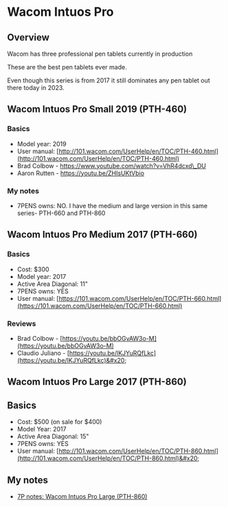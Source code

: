 # Wacom Intuos Pro

## Overview

Wacom has three professional pen tablets currently in production

These are the best pen tablets ever made.&#x20;

Even though this series is from 2017 it still dominates any pen tablet out there today in 2023.

## Wacom Intuos Pro Small 2019 (PTH-460)

### Basics

* Model year: 2019
* User manual: [http://101.wacom.com/UserHelp/en/TOC/PTH-460.html](http://101.wacom.com/UserHelp/en/TOC/PTH-460.html)
* Brad Colbow - [https://www.youtube.com/watch?v=VhR4dcxd\_DU ](https://www.youtube.com/watch?v=VhR4dcxd\_DU)
* Aaron Rutten - [https://youtu.be/ZHIsUKtVbio ](https://youtu.be/ZHIsUKtVbio)

### My notes

* 7PENS owns: NO. I have the medium and large version in this same series- PTH-660 and PTH-860

## Wacom Intuos Pro Medium 2017 (PTH-660)

### Basics

* Cost: $300
* Model year: 2017
* Active Area Diagonal: 11"
* 7PENS owns: YES
* User manual: [https://101.wacom.com/UserHelp/en/TOC/PTH-660.html](https://101.wacom.com/UserHelp/en/TOC/PTH-660.html)

### Reviews

* Brad Colbow - [https://youtu.be/bbOGvAW3o-M](https://youtu.be/bbOGvAW3o-M)   &#x20;
* Claudio Juliano - [https://youtu.be/lKJYuRQfLkc](https://youtu.be/lKJYuRQfLkc)&#x20;

## Wacom Intuos Pro Large 2017 (PTH-860)

## Basics

* Cost: $500 (on sale for $400)
* Model Year: 2017
* Active Area Diagonal: 15"
* 7PENS owns: YES&#x20;
* User manual: [http://101.wacom.com/UserHelp/en/TOC/PTH-860.html](http://101.wacom.com/UserHelp/en/TOC/PTH-860.html)&#x20;

## My notes

* [7P notes: Wacom Intuos Pro Large (PTH-860)](https://app.gitbook.com/o/-LBUpLETf4LFiwdypBiE/s/Nde0PQIvNcFZNVxuTO0G/\~/changes/2035/7p-notes/wacom/7p-notes-wacom-intuos-pro-large-pth-860)

